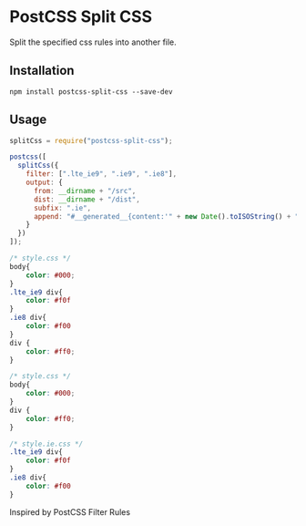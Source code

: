 # PostCSS Split CSS

Split the specified css rules into another file.

## Installation

```
npm install postcss-split-css --save-dev
```

## Usage

```js
splitCss = require("postcss-split-css");

postcss([
  splitCss({
    filter: [".lte_ie9", ".ie9", ".ie8"],
    output: {
      from: __dirname + "/src",
      dist: __dirname + "/dist",
      subfix: ".ie",
      append: "#__generated__{content:'" + new Date().toISOString() + "'}"
    }
  })
]);
```

```CSS
/* style.css */
body{
	color: #000;
}
.lte_ie9 div{
	color: #f0f
}
.ie8 div{
	color: #f00
}
div {
    color: #ff0;
}
```

```CSS
/* style.css */
body{
	color: #000;
}
div {
    color: #ff0;
}

/* style.ie.css */
.lte_ie9 div{
	color: #f0f
}
.ie8 div{
	color: #f00
}
```

Inspired by PostCSS Filter Rules
